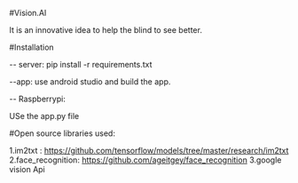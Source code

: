 #Vision.AI

It is an innovative idea to help the blind to see better.

#Installation

-- server:
  pip install -r requirements.txt
  
--app:
  use android studio and build the app.

-- Raspberrypi:

  USe the app.py file
  
#Open source libraries used:

1.im2txt : https://github.com/tensorflow/models/tree/master/research/im2txt
2.face_recognition: https://github.com/ageitgey/face_recognition
3.google vision Api
